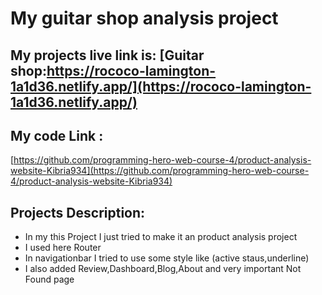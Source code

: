 # My guitar shop analysis project
## My projects live link is: [Guitar shop:https://rococo-lamington-1a1d36.netlify.app/](https://rococo-lamington-1a1d36.netlify.app/)

## My code Link : 
[https://github.com/programming-hero-web-course-4/product-analysis-website-Kibria934](https://github.com/programming-hero-web-course-4/product-analysis-website-Kibria934)

## Projects Description:
- In my this Project I just tried to make it an product analysis project
- I used here Router
- In navigationbar I tried to use some style like (active staus,underline)
- I also added Review,Dashboard,Blog,About and very important Not Found page


